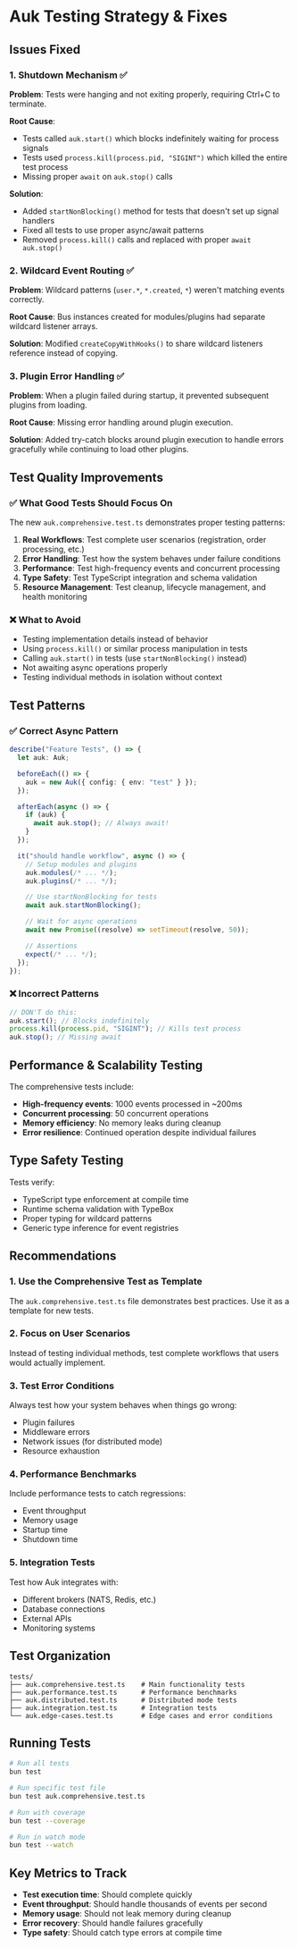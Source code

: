 # Auk Testing Strategy & Fixes

## Issues Fixed

### 1. **Shutdown Mechanism** ✅

**Problem**: Tests were hanging and not exiting properly, requiring Ctrl+C to terminate.

**Root Cause**:

- Tests called `auk.start()` which blocks indefinitely waiting for process signals
- Tests used `process.kill(process.pid, "SIGINT")` which killed the entire test process
- Missing proper `await` on `auk.stop()` calls

**Solution**:

- Added `startNonBlocking()` method for tests that doesn't set up signal handlers
- Fixed all tests to use proper async/await patterns
- Removed `process.kill()` calls and replaced with proper `await auk.stop()`

### 2. **Wildcard Event Routing** ✅

**Problem**: Wildcard patterns (`user.*`, `*.created`, `*`) weren't matching events correctly.

**Root Cause**: Bus instances created for modules/plugins had separate wildcard listener arrays.

**Solution**: Modified `createCopyWithHooks()` to share wildcard listeners reference instead of copying.

### 3. **Plugin Error Handling** ✅

**Problem**: When a plugin failed during startup, it prevented subsequent plugins from loading.

**Root Cause**: Missing error handling around plugin execution.

**Solution**: Added try-catch blocks around plugin execution to handle errors gracefully while continuing to load other plugins.

## Test Quality Improvements

### ✅ **What Good Tests Should Focus On**

The new `auk.comprehensive.test.ts` demonstrates proper testing patterns:

1. **Real Workflows**: Test complete user scenarios (registration, order processing, etc.)
2. **Error Handling**: Test how the system behaves under failure conditions
3. **Performance**: Test high-frequency events and concurrent processing
4. **Type Safety**: Test TypeScript integration and schema validation
5. **Resource Management**: Test cleanup, lifecycle management, and health monitoring

### ❌ **What to Avoid**

- Testing implementation details instead of behavior
- Using `process.kill()` or similar process manipulation in tests
- Calling `auk.start()` in tests (use `startNonBlocking()` instead)
- Not awaiting async operations properly
- Testing individual methods in isolation without context

## Test Patterns

### ✅ **Correct Async Pattern**

```typescript
describe("Feature Tests", () => {
  let auk: Auk;

  beforeEach(() => {
    auk = new Auk({ config: { env: "test" } });
  });

  afterEach(async () => {
    if (auk) {
      await auk.stop(); // Always await!
    }
  });

  it("should handle workflow", async () => {
    // Setup modules and plugins
    auk.modules(/* ... */);
    auk.plugins(/* ... */);

    // Use startNonBlocking for tests
    await auk.startNonBlocking();

    // Wait for async operations
    await new Promise((resolve) => setTimeout(resolve, 50));

    // Assertions
    expect(/* ... */);
  });
});
```

### ❌ **Incorrect Patterns**

```typescript
// DON'T do this:
auk.start(); // Blocks indefinitely
process.kill(process.pid, "SIGINT"); // Kills test process
auk.stop(); // Missing await
```

## Performance & Scalability Testing

The comprehensive tests include:

- **High-frequency events**: 1000 events processed in ~200ms
- **Concurrent processing**: 50 concurrent operations
- **Memory efficiency**: No memory leaks during cleanup
- **Error resilience**: Continued operation despite individual failures

## Type Safety Testing

Tests verify:

- TypeScript type enforcement at compile time
- Runtime schema validation with TypeBox
- Proper typing for wildcard patterns
- Generic type inference for event registries

## Recommendations

### 1. **Use the Comprehensive Test as Template**

The `auk.comprehensive.test.ts` file demonstrates best practices. Use it as a template for new tests.

### 2. **Focus on User Scenarios**

Instead of testing individual methods, test complete workflows that users would actually implement.

### 3. **Test Error Conditions**

Always test how your system behaves when things go wrong:

- Plugin failures
- Middleware errors
- Network issues (for distributed mode)
- Resource exhaustion

### 4. **Performance Benchmarks**

Include performance tests to catch regressions:

- Event throughput
- Memory usage
- Startup time
- Shutdown time

### 5. **Integration Tests**

Test how Auk integrates with:

- Different brokers (NATS, Redis, etc.)
- Database connections
- External APIs
- Monitoring systems

## Test Organization

```
tests/
├── auk.comprehensive.test.ts    # Main functionality tests
├── auk.performance.test.ts      # Performance benchmarks
├── auk.distributed.test.ts      # Distributed mode tests
├── auk.integration.test.ts      # Integration tests
└── auk.edge-cases.test.ts       # Edge cases and error conditions
```

## Running Tests

```bash
# Run all tests
bun test

# Run specific test file
bun test auk.comprehensive.test.ts

# Run with coverage
bun test --coverage

# Run in watch mode
bun test --watch
```

## Key Metrics to Track

- **Test execution time**: Should complete quickly
- **Event throughput**: Should handle thousands of events per second
- **Memory usage**: Should not leak memory during cleanup
- **Error recovery**: Should handle failures gracefully
- **Type safety**: Should catch type errors at compile time
